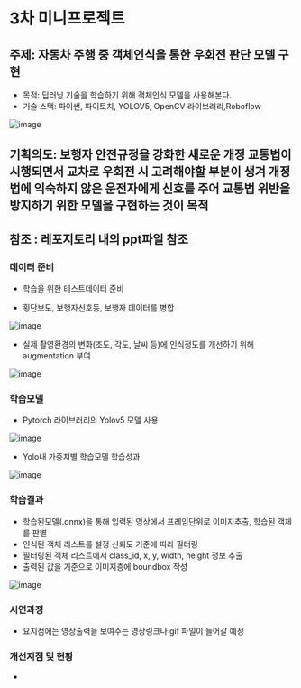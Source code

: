 # 3차 미니프로젝트
## 주제: 자동차 주행 중 객체인식을 통한 우회전 판단 모델 구현
- 목적: 딥러닝 기술을 학습하기 위해 객체인식 모델을 사용해본다.
- 기술 스택: 파이썬, 파이토치, YOLOV5, OpenCV 라이브러리,Roboflow

![image](https://user-images.githubusercontent.com/108312160/196027904-be9fbf4b-4f35-4313-9769-edfc8bfb93ac.png)


## 기획의도: 보행자 안전규정을 강화한 새로운 개정 교통법이 시행되면서 교차로 우회전 시 고려해야할 부분이 생겨 개정법에 익숙하지 않은 운전자에게 신호를 주어 교통법 위반을 방지하기 위한 모델을 구현하는 것이 목적

## 참조 : 레포지토리 내의 ppt파일 참조

### 데이터 준비

- 학습을 위한 테스트데이터 준비

- 횡단보도, 보행자신호등, 보행자 데이터를 병합

![image](https://user-images.githubusercontent.com/108312160/196027225-387cd8c4-5188-4d64-bc17-0545965c04e9.png)
- 실제 촬영환경의 변화(조도, 각도, 날씨 등)에 인식정도를 개선하기 위해 augmentation 부여

![image](https://user-images.githubusercontent.com/108312160/196027358-9026b901-acff-4af2-b60b-5ef25b861a97.png)

### 학습모델
- Pytorch 라이브러리의 Yolov5 모델 사용

![image](https://user-images.githubusercontent.com/108312160/196027430-8cd41ae8-084c-4116-9c1b-cb0cc68eff2c.png)

- Yolo내 가중치별 학습모델 학습성과

![image](https://user-images.githubusercontent.com/108312160/196027455-06f52296-507f-46b3-9622-8c54e8d59f4e.png)

### 학습결과
- 학습된모델(.onnx)을 통해 입력된 영상에서 프레임단위로 이미지추출, 학습된 객체를 판별
- 인식된 객체 리스트를 설정 신뢰도 기준에 따라 필터링
- 필터링된 객체 리스트에서 class_id, x, y, width, height 정보 추출
- 출력된 값을 기준으로 이미지층에 boundbox 작성

![image](https://user-images.githubusercontent.com/108312160/196027533-308bf14b-72e9-4363-9988-4c2b8fb2fbf9.png)

### 시연과정
- 요지점에는 영상출력을 보여주는 영상링크나 gif 파일이 들어갈 예정
### 개선지점 및 현황
- 
